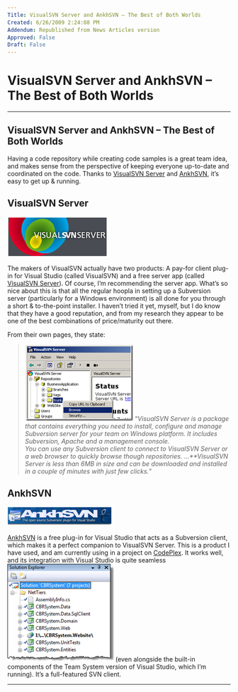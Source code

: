 ```yaml
---
Title: VisualSVN Server and AnkhSVN – The Best of Both Worlds
Created: 6/26/2009 2:24:08 PM
Addendum: Republished from News Articles version
Approved: False
Draft: False
---
```

# VisualSVN Server and AnkhSVN – The Best of Both Worlds

---

## VisualSVN Server and AnkhSVN – The Best of Both Worlds
<script type="text/javascript" src="/DesktopModules/itcMetaPost/js/ca0c21fbdc85f6a1597417732d450607.ashx?hs=1"></script>

Having a code repository while creating code samples is a great team idea, and makes sense from the perspective of keeping everyone up-to-date and coordinated on the code. Thanks to [VisualSVN Server](http://www.visualsvn.com/server/) and [AnkhSVN](http://ankhsvn.open.collab.net/), it’s easy to get up & running.


## VisualSVN Server


[![image](images/2009/WLW-VisualSVNServerandAnkhSVNTheBestofBothWo_14C91-image_3.png)](http://www.visualsvn.com/server/)







The makers of VisualSVN actually have two products: A pay-for client plug-in for Visual Studio (called VisualSVN) and a free server app (called [VisualSVN Server](http://www.visualsvn.com/server/)). Of course, I’m recommending the server app. What’s so nice about this is that all the regular hoopla in setting up a Subversion server (particularly for a Windows environment) is all done for you through a short & to-the-point installer. I haven’t tried it yet, myself, but I do know that they have a good reputation, and from my research they appear to be one of the best combinations of price/maturity out there.



From their own pages, they state:



> ![image](images/2009/WLW-VisualSVNServerandAnkhSVNTheBestofBothWo_14C91-image_8.png) “*VisualSVN Server is a package that contains everything you need to install, configure and manage Subversion server for your team on Windows platform. It includes Subversion, Apache and a management console.          
> You can use any Subversion client to connect to VisualSVN Server or a web browser to quickly browse though repositories. …**VisualSVN Server is less than 6MB in size and can be downloaded and installed in a couple of minutes with just few clicks.*”


## AnkhSVN


[![image](images/2009/WLW-VisualSVNServerandAnkhSVNTheBestofBothWo_14C91-image_9.png)](http://ankhsvn.open.collab.net/)



[AnkhSVN](http://ankhsvn.open.collab.net/) is a free plug-in for Visual Studio that acts as a Subversion client, which makes it a perfect companion to VisualSVN Server. This is a product I have used, and am currently using in a project on [CodePlex](http://www.codeplex.com/). It works well, and its integration with Visual Studio is quite seamless [![image](images/2009/WLW-VisualSVNServerandAnkhSVNTheBestofBothWo_14C91-image_thumb_4.png)](images/2009/WLW-VisualSVNServerandAnkhSVNTheBestofBothWo_14C91-image_14.png) (even alongside the built-in components of the Team System version of Visual Studio, which I’m running). It’s a full-featured SVN client.


<script src="/DesktopModules/itcMetaPost/js/m.js" type="text/javascript"></script>


---


